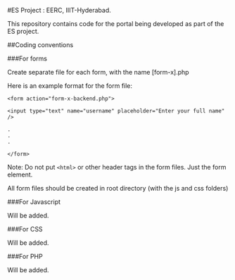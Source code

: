 #ES Project : EERC, IIIT-Hyderabad.

This repository contains code for the portal being developed as part of the ES project. 


##Coding conventions


###For forms

Create separate file for each form, with the name [form-x].php

Here is an example format for the form file: 

```
<form action="form-x-backend.php">

<input type="text" name="username" placeholder="Enter your full name" />

.
.
.

</form>
```

Note: Do not put `<html>` or other header tags in the form files. Just the form element. 

All form files should be created in root directory (with the js and css folders)


###For Javascript

Will be added.


###For CSS

Will be added.


###For PHP

Will be added.

